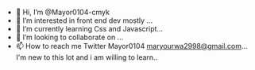 - 👋 Hi, I’m @Mayor0104-cmyk
- 👀 I’m interested in front end dev mostly  ...
- 🌱 I’m currently learning Css and Javascript...
- 💞️ I’m looking to collaborate on ...
- 📫 How to reach me Twitter Mayor0104 maryourwa2998@gmail.com...
I'm new to this lot and i am willing to learn..

<!---
Mayor0104-cmyk/Mayor0104-cmyk is a ✨ special ✨ repository because its `README.md` (this file) appears on your GitHub profile.
You can click the Preview link to take a look at your changes.
--->
